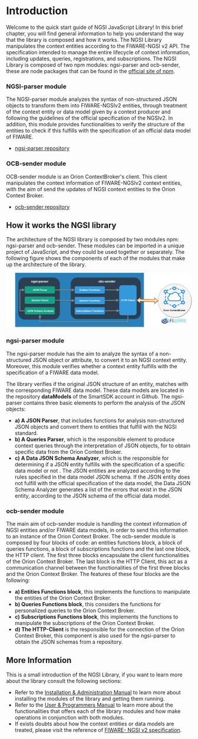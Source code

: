 # Introduction

Welcome to the quick start guide of NGSI JavaScript Library! In this brief chapter, you will find general information to help you understand the way that the library is composed and how it works.
The NGSI Library manipulates the context entities according to the FIWARE-NGSI v2 API. The specification intended to manage the entire lifecycle of context information, including updates, queries, registrations, and subscriptions. 
The NGSI Library is composed of two npm modules: ngsi-parser and ocb-sender, these are node packages that can be found in the [official site of npm](https://www.npmjs.com/).

### NGSI-parser module

The NGSI-parser module analyzes the syntax of non-structured JSON objects to transform them into FIWARE-NGSIv2 entities, through treatment of the context entity or data model given by a context producer and following the guidelines of the official specification of the NGSIv2. In addition, this module provides functionalities to verify the structure of the entities to check if this fulfills with the specification of an official data model of FIWARE.

- [ngsi-parser repository](https://github.com/cenidetiot/ngsi-parser)

### OCB-sender module

OCB-sender module is an Orion ContextBroker's client. This client manipulates the context information of FIWARE-NGSIv2 context entities, with the aim of send the updates of NGSI context entities to the Orion Context Broker.

- [ocb-sender repository](https://github.com/cenidetiot/ocb-sender)

## How it works the NGSI library

The architecture of the NGSI library is composed by two modules npm: ngsi-parser and ocb-sender. These modules can be imported in a unique project of JavaScript, and they could be used together or separately. The following figure shows the components of each of the modules that make up the architecture of the library.

![NGSI Library Architecture](images/architecture.png)
 
### ngsi-parser module

The ngsi-parser module has the aim to analyze the syntax of a non-structured JSON object or attribute, to convert it to an NGSI context entity. Moreover, this module verifies whether a context entity fulfills with the specification of a FIWARE data model.

The library verifies if the original JSON structure of an entity, matches with the corresponding FIWARE data model. These data models are located in the repository **dataModels** of the SmartSDK account in Github.
The ngsi-parser contains three basic elements to perform the analysis of the JSON objects: 


- **a) A JSON Parser**, that includes functions for analysis non-structured JSON objects and convert them to entities that fulfill with the NGSI standard.
- **b) A Queries Parser**, which is the responsible element to produce context queries through the interpretation of JSON objects, for to obtain specific data from the Orion Context Broker. 
- **c) A Data JSON Schema Analyzer**, which is the responsible for determining if a JSON entity fulfills  with the specification of a specific data model or not . The JSON entities are analyzed according to the rules specified in the data model JSON schema. If the JSON entity does not fulfill with the official specification of the data model, the Data JSON Schema Analyzer generates a list of the errors that exist in the JSON entity, according to the JSON schema of the official data model.

### ocb-sender module

The main aim of ocb-sender module is handling the context information of NGSI entities and/or FIWARE data models, in order to send this information to an instance of the Orion Context Broker. The ocb-sender module is composed by four blocks of code: an entities functions block, a block of queries functions, a block of subscriptions functions and the last one block, the HTTP client. 
The first three blocks encapsulate the client functionalities of the Orion Context Broker. The last block is the HTTP Client, this act as a communication channel between the functionalities of the first three blocks and the Orion Context Broker. The features of these four blocks are the following: 

- **a) Entities Functions block**, this implements the functions to manipulate the entities of the Orion Context Broker.
- **b) Queries Functions block**, this considers the functions for personalized queries to the Orion Context Broker.
- **c) Subscriptions Functions block**, this implements the functions to manipulate the subscriptions of the Orion Context Broker.
- **d) The HTTP-Client** is the responsible for the connection of the Orion Context Broker, this component is also used for the ngsi-parser to obtain the JSON schemas from a repository.

## More Information

This is a small introduction of the NGSI Library, if you want to learn more about the library consult the following sections:

- Refer to the [Installation & Administration Manual](adminManual.md) to learn more about installing the modules of the library and getting them running.
- Refer to the [User & Programmers Manual](usersManual.md) to learn more about the functionalities that offers each of the library modules and how make operations in conjunction with both modules.
- If exists doubts about how the context entities or data models are treated, please visit the reference of [FIWARE- NGSI v2 specification](http://fiware.github.io/context.Orion/api/v2/stable/).
